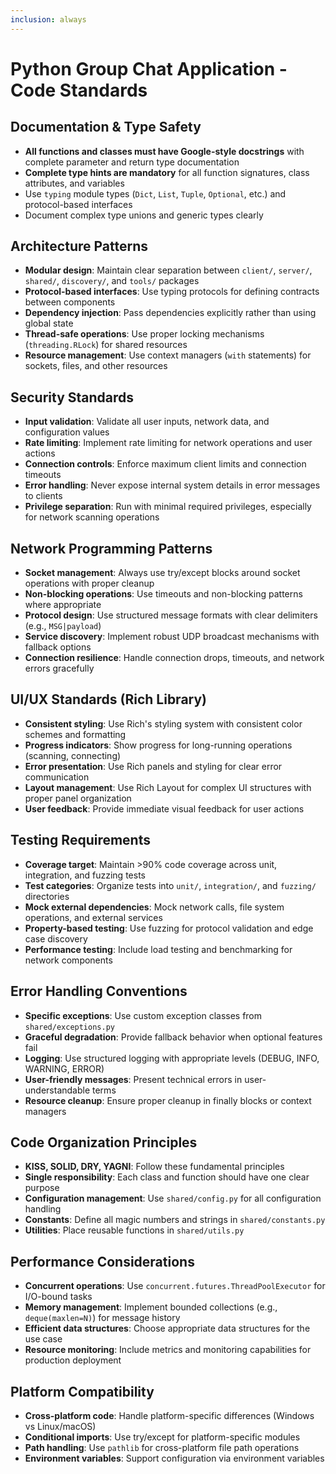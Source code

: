 ```yaml
---
inclusion: always
---
```


# Python Group Chat Application - Code Standards

## Documentation & Type Safety

- **All functions and classes must have Google-style docstrings** with complete parameter and return type documentation
- **Complete type hints are mandatory** for all function signatures, class attributes, and variables
- Use `typing` module types (`Dict`, `List`, `Tuple`, `Optional`, etc.) and protocol-based interfaces
- Document complex type unions and generic types clearly

## Architecture Patterns

- **Modular design**: Maintain clear separation between `client/`, `server/`, `shared/`, `discovery/`, and `tools/` packages
- **Protocol-based interfaces**: Use typing protocols for defining contracts between components
- **Dependency injection**: Pass dependencies explicitly rather than using global state
- **Thread-safe operations**: Use proper locking mechanisms (`threading.RLock`) for shared resources
- **Resource management**: Use context managers (`with` statements) for sockets, files, and other resources

## Security Standards

- **Input validation**: Validate all user inputs, network data, and configuration values
- **Rate limiting**: Implement rate limiting for network operations and user actions
- **Connection controls**: Enforce maximum client limits and connection timeouts
- **Error handling**: Never expose internal system details in error messages to clients
- **Privilege separation**: Run with minimal required privileges, especially for network scanning operations

## Network Programming Patterns

- **Socket management**: Always use try/except blocks around socket operations with proper cleanup
- **Non-blocking operations**: Use timeouts and non-blocking patterns where appropriate
- **Protocol design**: Use structured message formats with clear delimiters (e.g., `MSG|payload`)
- **Service discovery**: Implement robust UDP broadcast mechanisms with fallback options
- **Connection resilience**: Handle connection drops, timeouts, and network errors gracefully

## UI/UX Standards (Rich Library)

- **Consistent styling**: Use Rich's styling system with consistent color schemes and formatting
- **Progress indicators**: Show progress for long-running operations (scanning, connecting)
- **Error presentation**: Use Rich panels and styling for clear error communication
- **Layout management**: Use Rich Layout for complex UI structures with proper panel organization
- **User feedback**: Provide immediate visual feedback for user actions

## Testing Requirements

- **Coverage target**: Maintain >90% code coverage across unit, integration, and fuzzing tests
- **Test categories**: Organize tests into `unit/`, `integration/`, and `fuzzing/` directories
- **Mock external dependencies**: Mock network calls, file system operations, and external services
- **Property-based testing**: Use fuzzing for protocol validation and edge case discovery
- **Performance testing**: Include load testing and benchmarking for network components

## Error Handling Conventions

- **Specific exceptions**: Use custom exception classes from `shared/exceptions.py`
- **Graceful degradation**: Provide fallback behavior when optional features fail
- **Logging**: Use structured logging with appropriate levels (DEBUG, INFO, WARNING, ERROR)
- **User-friendly messages**: Present technical errors in user-understandable terms
- **Resource cleanup**: Ensure proper cleanup in finally blocks or context managers

## Code Organization Principles

- **KISS, SOLID, DRY, YAGNI**: Follow these fundamental principles
- **Single responsibility**: Each class and function should have one clear purpose
- **Configuration management**: Use `shared/config.py` for all configuration handling
- **Constants**: Define all magic numbers and strings in `shared/constants.py`
- **Utilities**: Place reusable functions in `shared/utils.py`

## Performance Considerations

- **Concurrent operations**: Use `concurrent.futures.ThreadPoolExecutor` for I/O-bound tasks
- **Memory management**: Implement bounded collections (e.g., `deque(maxlen=N)`) for message history
- **Efficient data structures**: Choose appropriate data structures for the use case
- **Resource monitoring**: Include metrics and monitoring capabilities for production deployment

## Platform Compatibility

- **Cross-platform code**: Handle platform-specific differences (Windows vs Linux/macOS)
- **Conditional imports**: Use try/except for platform-specific modules
- **Path handling**: Use `pathlib` for cross-platform file path operations
- **Environment variables**: Support configuration via environment variables
